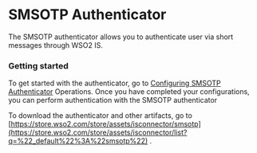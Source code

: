 # SMSOTP Authenticator

The SMSOTP authenticator allows you to authenticate user via short
messages through WSO2 IS.

### Getting started

To get started with the authenticator, go to [Configuring SMSOTP
Authenticator](https://docs.wso2.com/display/ISCONNECTORS/Configuring+SMSOTP+Authenticator)
Operations. Once you have completed your configurations, you can perform
authentication with the SMSOTP authenticator

To download the authenticator and other artifacts, go to
[https://store.wso2.com/store/assets/isconnector/smsotp](https://store.wso2.com/store/assets/isconnector/list?q=%22_default%22%3A%22smsotp%22)
.
